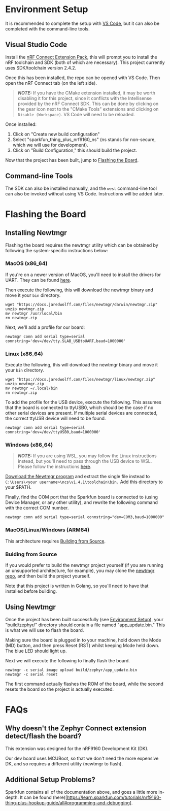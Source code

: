 
# Environment Setup

It is recommended to complete the setup with [VS Code](#visual-studio-code), but it can also be completed with the command-line tools.

## Visual Studio Code
Install the [nRF Connect Extension Pack](https://marketplace.visualstudio.com/items?itemName=nordic-semiconductor.nrf-connect-extension-pack), this will prompt you to install the nRF toolchain and SDK (both of which are necessary). This project currently uses SDK/toolchain version 2.4.2.

Once this has been installed, the repo can be opened with VS Code. Then open the nRF Connect tab (on the left side).
> **_NOTE:_**  If you have the CMake extension installed, it may be worth disabling it for this project, since it conflicts with the Intellisense provided by the nRF Connect SDK. This can be done by clicking on the gear icon next to the "CMake Tools" extensions and clicking on `Disable (Workspace)`. VS Code will need to be reloaded.

Once installed:
1. Click on "Create new build configuration"
2. Select "sparkfun_thing_plus_nrf9160_ns" (ns stands for non-secure, which we will use for development).
3. Click on "Build Configuration," this should build the project.

Now that the project has been built, jump to [Flashing the Board](#flashing-the-board).

## Command-line Tools
The SDK can also be installed manually, and the `west` command-line tool can also be invoked without using VS Code.
Instructions will be added later.

# Flashing the Board

## Installing Newtmgr

Flashing the board requires the newtmgr utility which can be obtained by following the system-specific instructions below:

### MacOS (x86_64)
If you're on a newer version of MacOS, you'll need to install the drivers for UART. They can be found [here](https://www.silabs.com/developers/usb-to-uart-bridge-vcp-drivers?tab=downloads).

Then execute the following, this will download the newtmgr binary and move it your `bin` directory.
```
wget "https://docs.jaredwolff.com/files/newtmgr/darwin/newtmgr.zip"
unzip newtmgr.zip
mv newtmgr /usr/local/bin
rm newtmgr.zip
```

Next, we'll add a profile for our board:

```
newtmgr conn add serial type=serial connstring='dev=/dev/tty.SLAB_USBtoUART,baud=1000000'
```

### Linux (x86_64)

Execute the following, this will download the newtmgr binary and move it your `bin` directory.

```
wget "https://docs.jaredwolff.com/files/newtmgr/linux/newtmgr.zip"
unzip newtmgr.zip
mv newtmgr ~/.local/bin
rm newtmgr.zip
```

To add the profile for the USB device, execute the following. This assumes that the board is connected to ttyUSB0, which should be the case if no other serial devices are present. If multiple serial devices are connected, the correct ttyUSB device will need to be found.
```
newtmgr conn add serial type=serial connstring='dev=/dev/ttyUSB0,baud=1000000'
```

### Windows (x86_64)
> **_NOTE:_** If you are using WSL, you may follow the Linux instructions instead, but you'll need to pass through the USB device to WSL. Please follow the instructions [here](https://blog.golioth.io/program-mcu-from-wsl2-with-usb-support/).

[Download the Newtmgr program](https://docs.jaredwolff.com/files/newtmgr/windows/newtmgr.zip) and extract the single file instead to `C:\Users\<your username>\ncs\v1.4.1\toolchain\bin.` Add this directory to your $PATH.

Finally, find the COM port that the Sparkfun board is connected to (using Device Manager, or any other utility), and rewrite the following command with the correct COM number.

```
newtmgr conn add serial type=serial connstring="dev=COM3,baud=1000000"
```

### MacOS/Linux/Windows (ARM64)
This architecture requires [Building from Source](#buiding-from-source).

### Buiding from Source
If you would prefer to build the newtmgr project yourself (if you are running an unsupported architecture, for example), you may clone the [newtmgr repo](https://github.com/apache/mynewt-newtmgr), and then build the project yourself.

Note that this project is written in Golang, so you'll need to have that installed before building.

## Using Newtmgr
Once the project has been built successfully (see [Environment Setup](#environment-setup)), your "build/zephyr/" directory should contain a file named "app_update.bin." This is what we will use to flash the board.

Making sure the board is plugged in to your machine, hold down the Mode (MD) button, and then press Reset (RST) whilst keeping Mode held down. The blue LED should light up. 

Next we will execute the following to finally flash the board.

```
newtmgr -c serial image upload build/zephyr/app_update.bin 
newtmgr -c serial reset
```

The first command actually flashes the ROM of the board, while the second resets the board so the project is actually executed.

# FAQs
## Why doesn't the Zephyr Connect extension detect/flash the board?
This extension was designed for the nRF9160 Development Kit (DK).

Our dev board uses MCUBoot, so that we don't need the more expensive DK, and so requires a different utility (newtmgr to flash).

## Additional Setup Problems?
Sparkfun contains all of the documentation above, and goes a little more in-depth.
It can be found (here)[https://learn.sparkfun.com/tutorials/nrf9160-thing-plus-hookup-guide/all#programming-and-debugging].
